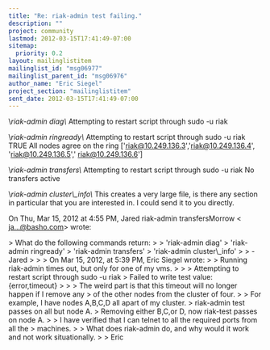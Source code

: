 ```yaml
---
title: "Re: riak-admin test failing."
description: ""
project: community
lastmod: 2012-03-15T17:41:49-07:00
sitemap:
  priority: 0.2
layout: mailinglistitem
mailinglist_id: "msg06977"
mailinglist_parent_id: "msg06976"
author_name: "Eric Siegel"
project_section: "mailinglistitem"
sent_date: 2012-03-15T17:41:49-07:00
---
```



\\*riak-admin diag\\*
Attempting to restart script through sudo -u riak

\\*riak-admin ringready\\*
Attempting to restart script through sudo -u riak
TRUE All nodes agree on the ring ['riak@10.249.136.3','riak@10.249.136.4',
 'riak@10.249.136.5','
riak@10.249.136.6']

\\*riak-admin transfers\\*
Attempting to restart script through sudo -u riak
No transfers active

\\*riak-admin cluster\\_info\\*
This creates a very large file, is there any section in particular that you
are interested in.
I could send it to you directly.


On Thu, Mar 15, 2012 at 4:55 PM, Jared riak-admin transfersMorrow &lt;
ja...@basho.com&gt; wrote:

&gt; What do the following commands return:
&gt;
&gt; 'riak-admin diag'
&gt; 'riak-admin ringready'
&gt; 'riak-admin transfers'
&gt; 'riak-admin cluster\\_info'
&gt;
&gt; -Jared
&gt;
&gt;
&gt; On Mar 15, 2012, at 5:39 PM, Eric Siegel wrote:
&gt;
&gt; Running riak-admin times out, but only for one of my vms.
&gt;
&gt;
&gt; Attempting to restart script through sudo -u riak
&gt; Failed to write test value: {error,timeout}
&gt;
&gt;
&gt; The weird part is that this timeout will no longer happen if I remove any
&gt; of the other nodes from the cluster of four.
&gt;
&gt; For example, I have nodes A,B,C,D all apart of my cluster.
&gt; riak-admin test passes on all but node A.
&gt; Removing either B,C,or D, now riak-test passes on node A.
&gt;
&gt; I have verified that I can telnet to all the required ports from all the
&gt; machines.
&gt;
&gt; What does riak-admin do, and why would it work and not work situationally.
&gt;
&gt; Eric


